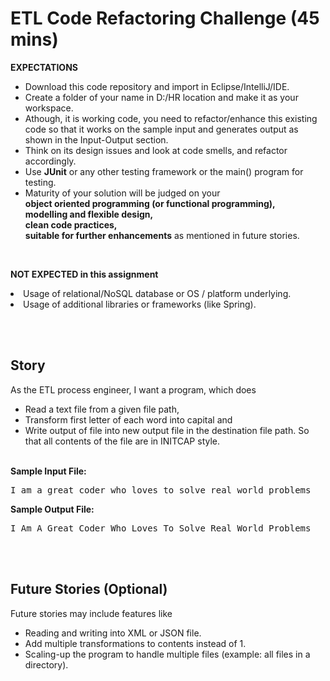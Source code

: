 # ETL Code Refactoring Challenge (45 mins)

<b>EXPECTATIONS</b>
- Download this code repository and import in Eclipse/IntelliJ/IDE.
- Create a folder of your name in D:/HR location and make it as your workspace.
- Athough, it is working code, you need to refactor/enhance this existing code so that it works on the sample input and generates output as shown in the Input-Output section.
- Think on its design issues and look at code smells, and refactor accordingly.
- Use <b>JUnit</b> or any other testing framework or the main() program for testing.
- Maturity of your solution will be judged on your <br>
<b>object oriented programming (or functional programming),</b> <br>
<b>modelling and flexible design, </b> <br>
<b>clean code practices, </b> <br>
<b>suitable for further enhancements</b> as mentioned in future stories.  
<br>

<b>NOT EXPECTED in this assignment</b>
<li>Usage of relational/NoSQL database or OS / platform underlying. 
<li>Usage of additional libraries or frameworks (like Spring).




<br><br>
## Story 

As the ETL process engineer, I want a program, which does 
-	Read a text file from a given file path,  
-	Transform first letter of each word into capital and
-	Write output of file into new output file in the destination file path.
So that all contents of the file are in INITCAP style. 
<br>
<b>Sample Input File: </b>

<pre>I am a great coder who loves to solve real world problems</pre>

<b>Sample Output File: </b>

<pre>I Am A Great Coder Who Loves To Solve Real World Problems</pre>




<br><br>
## Future Stories (Optional)
Future stories may include features like
- Reading and writing into XML or JSON file.
- Add multiple transformations to contents instead of 1.
- Scaling-up the program to handle multiple files (example: all files in a directory).
